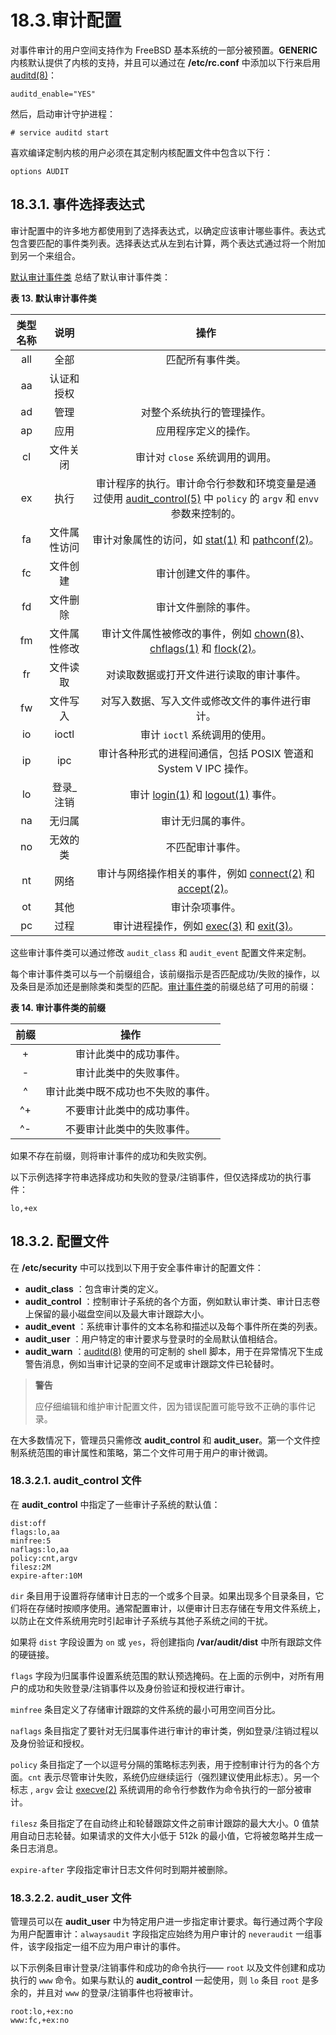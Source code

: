 # 18.3.审计配置

对事件审计的用户空间支持作为 FreeBSD 基本系统的一部分被预置。**GENERIC** 内核默认提供了内核的支持，并且可以通过在 **/etc/rc.conf** 中添加以下行来启用 [auditd(8)](https://www.freebsd.org/cgi/man.cgi?query=auditd\&sektion=8\&format=html)：

```
auditd_enable="YES"
```

然后，启动审计守护进程：

```
# service auditd start
```

喜欢编译定制内核的用户必须在其定制内核配置文件中包含以下行：

```
options AUDIT
```

## 18.3.1. 事件选择表达式

审计配置中的许多地方都使用到了选择表达式，以确定应该审计哪些事件。表达式包含要匹配的事件类列表。选择表达式从左到右计算，两个表达式通过将一个附加到另一个来组合。

[默认审计事件类](https://docs.freebsd.org/en/books/handbook/audit/#event-selection) 总结了默认审计事件类：

**表 13. 默认审计事件类**

| 类型名称 | 说明 | 操作 |
| :--: | :----: | :----: |
| all | 全部 | 匹配所有事件类。 |
| aa | 认证和授权 | |
| ad | 管理 | 对整个系统执行的管理操作。 |
| ap | 应用 | 应用程序定义的操作。 |
| cl | 文件关闭 | 审计对 `close` 系统调用的调用。 |
| ex | 执行 | 审计程序的执行。审计命令行参数和环境变量是通过使用 [audit\_control(5)](https://www.freebsd.org/cgi/man.cgi?query=audit\_control\&sektion=5\&format=html) 中 `policy` 的 `argv` 和 `envv` 参数来控制的。 |
| fa | 文件属性访问 | 审计对象属性的访问，如 [stat(1)](https://www.freebsd.org/cgi/man.cgi?query=stat\&sektion=1\&format=html) 和 [pathconf(2)](https://www.freebsd.org/cgi/man.cgi?query=pathconf\&sektion=2\&format=html)。 |
| fc | 文件创建 | 审计创建文件的事件。 |
| fd | 文件删除 | 审计文件删除的事件。 |
| fm | 文件属性修改 | 审计文件属性被修改的事件，例如 [chown(8)](https://www.freebsd.org/cgi/man.cgi?query=chown\&sektion=8\&format=html)、[chflags(1)](https://www.freebsd.org/cgi/man.cgi?query=chown\&sektion=8\&format=html) 和 [flock(2)](https://www.freebsd.org/cgi/man.cgi?query=flock\&sektion=2\&format=html)。 |
| fr | 文件读取 | 对读取数据或打开文件进行读取的审计事件。 |
| fw | 文件写入 | 对写入数据、写入文件或修改文件的事件进行审计。 |
| io | ioctl | 审计 `ioctl` 系统调用的使用。 |
| ip | ipc | 审计各种形式的进程间通信，包括 POSIX 管道和 System V IPC 操作。 |
| lo | 登录\_注销 | 审计 [login(1)](https://www.freebsd.org/cgi/man.cgi?query=flock\&sektion=2\&format=html) 和 [logout(1)](https://www.freebsd.org/cgi/man.cgi?query=logout\&sektion=1\&format=html) 事件。 |
| na | 无归属 | 审计无归属的事件。 |
| no | 无效的类 | 不匹配审计事件。 |
| nt | 网络 | 审计与网络操作相关的事件，例如 [connect(2)](https://www.freebsd.org/cgi/man.cgi?query=connect\&sektion=2\&format=html) 和 [accept(2)](https://www.freebsd.org/cgi/man.cgi?query=accept\&sektion=2\&format=html)。 |
| ot | 其他 | 审计杂项事件。 |
| pc | 过程 | 审计进程操作，例如 [exec(3)](https://www.freebsd.org/cgi/man.cgi?query=exec\&sektion=3\&format=html) 和 [exit(3)](https://www.freebsd.org/cgi/man.cgi?query=exit\&sektion=3\&format=html)。 |

这些审计事件类可以通过修改 `audit_class` 和 `audit_event` 配置文件来定制。

每个审计事件类可以与一个前缀组合，该前缀指示是否匹配成功/失败的操作，以及条目是添加还是删除类和类型的匹配。[审计事件类](https://docs.freebsd.org/en/books/handbook/audit/#event-prefixes)的前缀总结了可用的前缀：

**表 14. 审计事件类的前缀**

|  前缀 |         操作        |
| :-: | :---------------: |
|  +  |    审计此类中的成功事件。    |
|  -  |    审计此类中的失败事件。    |
|  ^  | 审计此类中既不成功也不失败的事件。 |
|  ^+ |   不要审计此类中的成功事件。   |
|  ^- |   不要审计此类中的失败事件。   |

如果不存在前缀，则将审计事件的成功和失败实例。

以下示例选择字符串选择成功和失败的登录/注销事件，但仅选择成功的执行事件：

```
lo,+ex
```

## 18.3.2. 配置文件

在 **/etc/security** 中可以找到以下用于安全事件审计的配置文件：

* **audit\_class** ：包含审计类的定义。
* **audit\_control** ：控制审计子系统的各个方面，例如默认审计类、审计日志卷上保留的最小磁盘空间以及最大审计跟踪大小。
* **audit\_event** ：系统审计事件的文本名称和描述以及每个事件所在类的列表。
* **audit\_user** ：用户特定的审计要求与登录时的全局默认值相结合。
* **audit\_warn** ：[auditd(8)](https://www.freebsd.org/cgi/man.cgi?query=auditd\&sektion=8\&format=html) 使用的可定制的 shell 脚本，用于在异常情况下生成警告消息，例如当审计记录的空间不足或审计跟踪文件已轮替时。

> **警告**
>
> 应仔细编辑和维护审计配置文件，因为错误配置可能导致不正确的事件记录。

在大多数情况下，管理员只需修改 **audit\_control** 和 **audit\_user**。第一个文件控制系统范围的审计属性和策略，第二个文件可用于用户的审计微调。

### 18.3.2.1. **audit\_control** 文件

在 **audit\_control** 中指定了一些审计子系统的默认值：

```
dist:off
flags:lo,aa
minfree:5
naflags:lo,aa
policy:cnt,argv
filesz:2M
expire-after:10M
```

`dir` 条目用于设置将存储审计日志的一个或多个目录。如果出现多个目录条目，它们将在存储时按顺序使用。通常配置审计，以便审计日志存储在专用文件系统上，以防止在文件系统用完时引起审计子系统与其他子系统之间的干扰。

如果将 `dist` 字段设置为 `on` 或 `yes`，将创建指向 **/var/audit/dist** 中所有跟踪文件的硬链接。

`flags` 字段为归属事件设置系统范围的默认预选掩码。在上面的示例中，对所有用户的成功和失败登录/注销事件以及身份验证和授权进行审计。

`minfree` 条目定义了存储审计跟踪的文件系统的最小可用空间百分比。

`naflags` 条目指定了要针对无归属事件进行审计的审计类，例如登录/注销过程以及身份验证和授权。

`policy` 条目指定了一个以逗号分隔的策略标志列表，用于控制审计行为的各个方面。`cnt` 表示尽管审计失败，系统仍应继续运行（强烈建议使用此标志）。另一个标志 , `argv` 会让 [execve(2)](https://www.freebsd.org/cgi/man.cgi?query=execve\&sektion=2\&format=html) 系统调用的命令行参数作为命令执行的一部分被审计。

`filesz` 条目指定了在自动终止和轮替跟踪文件之前审计跟踪的最大大小。0 值禁用自动日志轮替。如果请求的文件大小低于 512k 的最小值，它将被忽略并生成一条日志消息。

`expire-after` 字段指定审计日志文件何时到期并被删除。

### 18.3.2.2. **audit\_user** 文件

管理员可以在 **audit\_user** 中为特定用户进一步指定审计要求。每行通过两个字段为用户配置审计：`alwaysaudit` 字段指定应始终为用户审计的 `neveraudit` 一组事件，该字段指定一组不应为用户审计的事件。

以下示例条目审计登录/注销事件和成功的命令执行—— `root` 以及文件创建和成功执行的 `www` 命令。如果与默认的 **audit\_control** 一起使用，则 `lo` 条目 `root` 是多余的，并且对 `www` 的登录/注销事件也将被审计。

```
root:lo,+ex:no
www:fc,+ex:no
```
